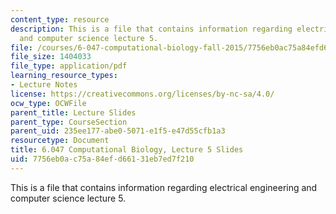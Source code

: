 ```yaml
---
content_type: resource
description: This is a file that contains information regarding electrical engineering
  and computer science lecture 5.
file: /courses/6-047-computational-biology-fall-2015/7756eb0ac75a84efd66131eb7ed7f210_MIT6_047F15_Lecture05.pdf
file_size: 1404033
file_type: application/pdf
learning_resource_types:
- Lecture Notes
license: https://creativecommons.org/licenses/by-nc-sa/4.0/
ocw_type: OCWFile
parent_title: Lecture Slides
parent_type: CourseSection
parent_uid: 235ee177-abe0-5071-e1f5-e47d55cfb1a3
resourcetype: Document
title: 6.047 Computational Biology, Lecture 5 Slides
uid: 7756eb0a-c75a-84ef-d661-31eb7ed7f210
---
```

This is a file that contains information regarding electrical engineering and computer science lecture 5.
